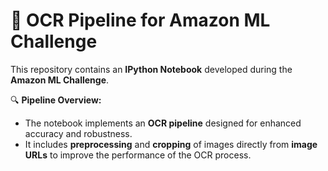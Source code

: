 # 📝 OCR Pipeline for Amazon ML Challenge

This repository contains an **IPython Notebook** developed during the **Amazon ML Challenge**.

🔍 **Pipeline Overview:**
- The notebook implements an **OCR pipeline** designed for enhanced accuracy and robustness.
- It includes **preprocessing** and **cropping** of images directly from **image URLs** to improve the performance of the OCR process.

